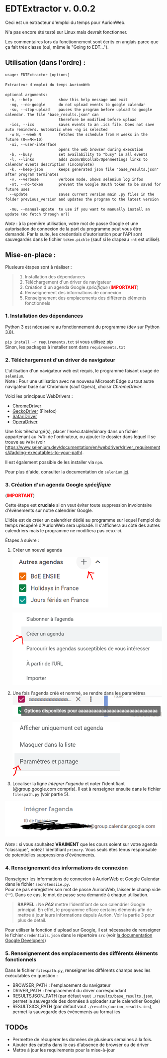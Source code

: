 # EDTExtractor v. 0.0.2

Ceci est un extracteur d'emploi du temps pour AurionWeb.  

N'a pas encore été testé sur Linux mais devrait fonctionner.  

Les commentaires lors du fonctionnement sont écrits en anglais parce que ça fait très classe (oui, même le "Going to EDT...").  

## Utilisation (dans l'ordre) :
```
usage: EDTExtractor [options]

Extracteur d'emploi du temps AurionWeb

optional arguments:
  -h, --help            show this help message and exit
  -ng, --no-google      do not upload events to google calendar
  -su, --stop-upload    pauses the program before upload to google calendar. The file "base_results.json" can
                        therefore be modified before upload
  -ics, --ics           saves events to an .ics file. Does not save auto reminders. Automatic when -ng is selected
  -w N, --week N        fetches the schedule from N weeks in the future (0<=N<=10)
  -ui, --user-interface
                        opens the web browser during execution
  -b, --busy            set availability to "busy" in all events
  -l, --links           adds Zoom/BbCollab/Openmeetings links to calendar events description (incomplete)
  -k, --keep-json       keeps generated json file "base_results.json" after program terminates
  -v, --verbose         verbose mode. Shows selenium log infos
  -nt, --no-token       prevent the Google Oauth token to be saved for future uses
  --update              saves current version main .py files in the folder previous_version and updates the program to the latest version
                        
  -mu, --manual-update  to use if you want to manually install an update (no fetch through url)
```

*Note* : à la première utilisation, votre mot de passe Google et une autorisation de connexion de la part du programme peut vous être demandé. Par la suite, les credentials d'autorisation pour l'API sont sauvegardés dans le fichier `token.pickle` (sauf si le drapeau `-nt` est utilisé).
## Mise-en-place : 

Plusieurs étapes sont à réaliser : 

>1. Installation des dépendances
>2. Téléchargement d'un driver de navigateur
>3. Création d'un agenda Google *spécifique* (**<span style="color:#FF0000">IMPORTANT</span>**)
>4. Renseignement des informations de connexion
>5. Renseignement des emplacements des différents éléments fonctionnels

### 1. Installation des dépendances

Python 3 est nécessaire au fonctionnement du programme (dev sur Python 3.8).

`pip install -r requirements.txt` si vous utilisez pip  
Sinon, les packages à installer sont dans `requirements.txt`


### 2. Téléchargement d'un driver de navigateur 
  
L'utilisation d'un navigateur web est requis, le programme faisant usage de `selenium`.  
Note : Pour une utilisation avec ne nouveau Microsoft Edge ou tout autre navigateur basé sur Chromium (sauf Opera), choisir *ChromeDriver*.  

Voici les principaux WebDrivers :
* [ChromeDriver](https://chromedriver.chromium.org/downloads)
* [GeckoDriver](https://github.com/mozilla/geckodriver/releases/) (Firefox)
* [SafariDriver](https://developer.apple.com/documentation/webkit/testing_with_webdriver_in_safari)
* [OperaDriver](https://github.com/operasoftware/operachromiumdriver/releases)

Une fois téléchargé(s), placer l'exécutable/binary dans un fichier appartenant au `PATH` de l'ordinateur, ou ajouter le dossier dans lequel il se trouve au `PATH` (voir https://www.selenium.dev/documentation/en/webdriver/driver_requirements/#adding-executables-to-your-path).

Il est également possible de les installer via `npm`. 


Pour plus d'aide, consulter la documentation de `selenium` [ici](https://www.selenium.dev/documentation/en/webdriver/driver_requirements/).


### 3. Création d'un agenda Google *spécifique* 
(**<span style="color:#FF0000">IMPORTANT</span>**)  

Cette étape est **cruciale** si on veut éviter toute suppression involontaire d'évènements sur notre calendrier Google.  

L'idée est de créer un calendrier dédié au programme sur lequel l'emploi du temps récupéré d'AurionWeb sera uploadé. Il s'affichera au côté des autres calendriers mais le programme ne modifiera pas ceux-ci.  

Étapes à suivre :  

1. Créer un nouvel agenda  
   
   ![](./images/etape1.PNG)  

   ![](./images/etape2.PNG)
2. Une fois l'agenda créé et nommé, se rendre dans les paramètres  
   ![](./images/etape3.PNG)  

   ![](./images/etape4b.PNG)
3. Localiser la ligne *Intégrer l'agenda* et noter l'identifiant (@group.google.com compris). Il est à renseigner ensuite dans le fichier `filespath.py` (voir partie 5).
   
  ![](./images/etape5.PNG)  

*Note* : si vous souhaitez **VRAIMENT** que les cours soient sur votre agenda "classique", notez l'identifiant `primary`. Vous seuls êtes tenus responsable de potentielles suppressions d'évènements.

### 4. Renseignement des informations de connexion
  
Renseigner les informations de connexion à AurionWeb et Google Calendar dans le fichier `secretensiie.py`.  
Pour ne pas enregistrer son mot de passe AurionWeb, laisser le champ vide (`""`). Dans ce cas, le mot de passe sera demandé à chaque utilisation.  

>**RAPPEL :** Ne ***PAS*** mettre l'identifiant de son calendrier Google principal. En effet, le programme efface certains éléments afin de mettre à jour leurs informations depuis Aurion. Voir la partie 3 pour plus de détail.  

Pour utiliser la fonction d'upload sur Google, il est nécessaire de renseigner le fichier `credentials.json` dans le répertoire `src` (voir [la documentation Google Developers](https://developers.google.com/calendar/quickstart/python#step_1_turn_on_the))

### 5. Renseignement des emplacements des différents éléments fonctionnels

Dans le fichier `filespath.py`, renseigner les différents champs avec les exécutables en question :

* BROWSER_PATH : l'emplacement du navigateur
* DRIVER_PATH : l'emplacement du driver correspondant
* RESULTSJSON_PATH (par défaut vaut `./results/base_results.json`, permet la sauvegarde des données à uploader sur le calendrier Google)
* RESULTSICS_PATH (par défaut vaut `./results/aurion_results.ics`), permet la sauvegarde des évènements au format ics 


## TODOs

* Permettre de récupérer les données de plusieurs semaines à la fois.
* Ajouter des catchs dans le cas d'absence de browser ou de driver
* Mettre à jour les requirements pour la mise-à-jour